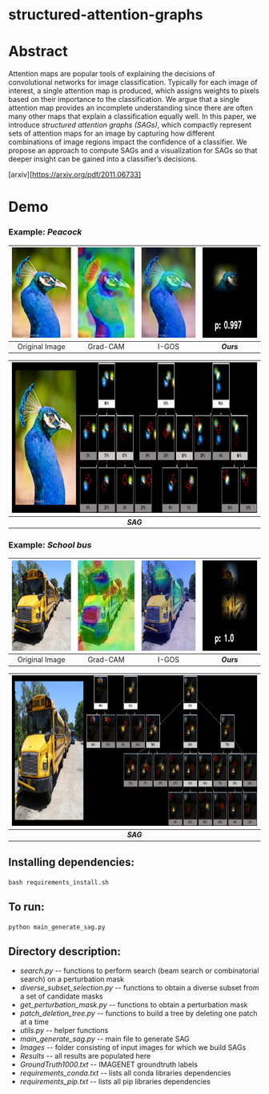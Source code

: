 # structured-attention-graphs


# Abstract
Attention maps are popular tools of explaining the decisions of convolutional networks for image classification. Typically for each image of interest, a single attention map is produced, which  assigns  weights  to  pixels  based  on  their  importance to  the  classification.  We  argue  that  a  single  attention  map provides an incomplete understanding since there are often many other maps that explain a classification equally well. In this paper, we introduce *structured attention graphs (SAGs)*, which compactly represent sets of attention maps for an image  by  capturing  how  different  combinations  of  image  regions impact the confidence of a classifier. We propose an approach to compute SAGs and a visualization for SAGs so that deeper insight can be gained into a classifier’s decisions.

[arxiv][https://arxiv.org/pdf/2011.06733]

# Demo

### Example: *Peacock*

<img src="demo_images/peacock_original.png" width="180" height="180">  |   <img src="demo_images/peacock_gcam.png" width="180" height="180"> | <img src="demo_images/peacock_igos.png" width="180" height="180"> | <img src="demo_images/peacock_dnf.gif" width="180" height="180">
:-------------------------:|:-------------------------:|:-------------------------:|:-------------------------:
Original Image | Grad-CAM | I-GOS | _**Ours**_


|<img src="demo_images/peacock_sag.png" width="1000" height="300">|
|:-------------------------:|
|_**SAG**_|

### Example: *School bus*

<img src="demo_images/schoolbus_original.png" width="180" height="180">  |   <img src="demo_images/schoolbus_gcam.png" width="180" height="180"> | <img src="demo_images/schoolbus_igos.png" width="180" height="180"> | <img src="demo_images/schoolbus_dnf.gif" width="180" height="180">
:-------------------------:|:-------------------------:|:-------------------------:|:-------------------------:
Original Image | Grad-CAM | I-GOS | _**Ours**_


|<img src="demo_images/schoolbus_sag.png" width="1000" height="300">|
|:-------------------------:|
|_**SAG**_|

## Installing dependencies:
`bash requirements_install.sh`

## To run:
`python main_generate_sag.py`

## Directory description:
- *search.py* -- functions to perform search (beam search or combinatorial search) on a perturbation mask
- *diverse_subset_selection.py* -- functions to obtain a diverse subset from a set of candidate masks
- *get_perturbation_mask.py* -- functions to obtain a perturbation mask
- *patch_deletion_tree.py* -- functions to build a tree by deleting one patch at a time
- *utils.py* -- helper functions
- *main_generate_sag.py* -- main file to generate SAG
- *Images* -- folder consisting of input images for which we build SAGs
- *Results* -- all results are populated here
- *GroundTruth1000.txt* -- IMAGENET groundtruth labels
- *requirements_conda.txt* -- lists all conda libraries dependencies
- *requirements_pip.txt* -- lists all pip libraries dependencies
